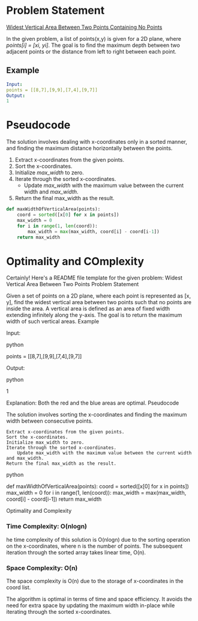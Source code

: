 # Problem Statement
<a href = "https://leetcode.com/problems/widest-vertical-area-between-two-points-containing-no-points/description/"> Widest Vertical Area Between Two Points Containing No Points
</a>

In the given problem, a list of points(x,y) is given for a 2D plane, where _points[i] = [xi, yi]_. The goal is to find the maximum depth between two adjacent points or the distance from left to right between each point.

## Example
```yaml
Input:
points = [[8,7],[9,9],[7,4],[9,7]]
Output:
1
```
# Pseudocode
The solution involves dealing with x-coordinates only in a sorted manner, and finding the maximum distance horizontally between the points.
1.    Extract x-coordinates from the given points.
2.    Sort the x-coordinates.
3.    Initialize *max_width* to zero.
4.    Iterate through the sorted x-coordinates.
        - Update *max_width* with the maximum value between the current width and *max_width*.
5.    Return the final max_width as the result.
```python
def maxWidthOfVerticalArea(points):
    coord = sorted([x[0] for x in points])
    max_width = 0
    for i in range(1, len(coord)):
        max_width = max(max_width, coord[i] - coord[i-1])
    return max_width
```
# Optimality and COmplexity
Certainly! Here's a README file template for the given problem:
Widest Vertical Area Between Two Points
Problem Statement

Given a set of points on a 2D plane, where each point is represented as [x, y], find the widest vertical area between two points such that no points are inside the area. A vertical area is defined as an area of fixed width extending infinitely along the y-axis. The goal is to return the maximum width of such vertical areas.
Example

Input:

python

points = [[8,7],[9,9],[7,4],[9,7]]

Output:

python

1

Explanation: Both the red and the blue areas are optimal.
Pseudocode

The solution involves sorting the x-coordinates and finding the maximum width between consecutive points.

    Extract x-coordinates from the given points.
    Sort the x-coordinates.
    Initialize max_width to zero.
    Iterate through the sorted x-coordinates.
        Update max_width with the maximum value between the current width and max_width.
    Return the final max_width as the result.

python

def maxWidthOfVerticalArea(points):
    coord = sorted([x[0] for x in points])
    max_width = 0
    for i in range(1, len(coord)):
        max_width = max(max_width, coord[i] - coord[i-1])
    return max_width

Optimality and Complexity

### Time Complexity: O(nlogn)

he time complexity of this solution is O(nlogn) due to the sorting operation on the x-coordinates, where n is the number of points. The subsequent iteration through the sorted array takes linear time, O(n).
### Space Complexity: O(n)

The space complexity is O(n) due to the storage of x-coordinates in the coord list.

The algorithm is optimal in terms of time and space efficiency. It avoids the need for extra space by updating the maximum width in-place while iterating through the sorted x-coordinates.
